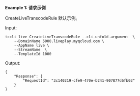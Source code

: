 **Example 1: 请求示例**

CreateLiveTranscodeRule 默认示例。

Input: 

```
tccli live CreateLiveTranscodeRule --cli-unfold-argument  \
    --DomainName 5000.liveplay.myqcloud.com \
    --AppName live \
    --StreamName  \
    --TemplateId 1000
```

Output: 
```
{
    "Response": {
        "RequestId": "3c140219-cfe9-470e-b241-907877d6fb03"
    }
}
```

